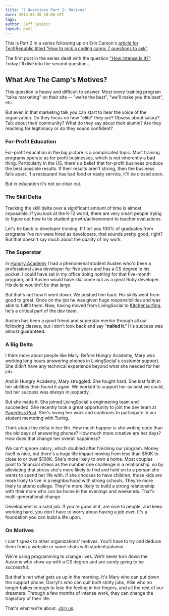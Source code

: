 ```yaml
---
title: "7 Questions Part 2: Motives"
date: 2014-08-20 10:00 UTC
tags:
author: Jeff Casimir
layout: post
---
```


This is Part 2 in a series following up on Erin Carson's [article for TechRepublic titled "How to pick a coding camp: 7 questions to ask"](http://www.techrepublic.com/article/how-to-pick-a-coding-camp-7-questions-to-ask/).

The first post in the series dealt with the question ["How Intense Is It?"](http://blog.turing.io/2014/08/12/seven-questions-part-1/). Today I'll dive into the second question...

## What Are The Camp's Motives?

This question is heavy and difficult to answer. Most every training program "talks marketing" on their site -- "we're the best", "we'll make you the best", etc.

But even in that marketing talk you can start to hear the voice of the organization. Do they focus on how "elite" they are? Obsess about salary? Talk about their community? What do they say about their alumni? Are they reaching for legitimacy or do they sound confident?

### For-Profit Education

For-profit education in the big picture is a complicated topic. Most training programs operate as for profit businesses, which is not inherently a bad thing. Particularly in the US, there's a belief that for-profit business produce the best possible results. If their results aren't strong, then the business falls apart. If a restaurant has bad food or nasty service, it'll be closed soon.

But in education it's not so clear cut.

### The Skill Delta

Tracking the skill delta over a significant amount of time is almost impossible. If you look at the K-12 world, there are very smart people trying to figure out how to tie student growth/achievement to teacher evaluations.

Let's tie back to developer training. If I tell you 100% of graduates from programs I've run were hired as developers, that sounds pretty good, right? But that doesn't say much about the quality of my work.

### The Superstar

In [Hungry Academy](http://hungryacademy.com) I had a phenomenal student Austen who'd been a professional Java developer for five years and has a CS degree in his pocket. I could have sat in my office doing *nothing* for that five-month program, and Austen would have *still* come out as a great Ruby developer. His delta wouldn't be that large.

But that's not how it went down. We pushed him hard. His skills went from good to great. Once on the job he was given huge responsibilities and was able to fullfil them. Now, having moved from LivingSocial to [Kitchensurfing](https://www.kitchensurfing.com/new-york), he's a critical part of the dev team.

Austen has been a good friend and superstar mentor through all our following classes, but I don't look back and say "**nailed it**." His success was almost guaranteed.

### A Big Delta

I think more about people like Mary. Before Hungry Academy, Mary was working long hours answering phones in LivingSocial's customer support. She didn't have any technical experience beyond what she needed for her job.

And in Hungry Academy, Mary struggled. She fought hard. She lost faith in her abilities then found it again. We worked to support her as best we could, but her success was *always* in jeopardy.

But she made it. She joined LivingSocial's engineering team and succeeded. She recently took a great opportunity to join the dev team at [Paperless Post](https://www.paperlesspost.com/). She's loving her work and continues to participate in our student mentoring with Turing.

Think about the delta in her life. How much happier is she writing code than the old days of answering phones? How much more creative are her days? How does that change her overall happiness?

We can't ignore salary, which doubled after finishing our program. Money itself is nice, but there's a huge life impact moving from less than $50K to close to or over $100K. She's more likely to own a home. Most couples point to financial stress as the number one challenge in a relationship, so by alleviating that stress she's more likely to find and hold on to a person she wants to spend her life with. If she chooses to have children, those kids are more likely to live in a neighborhood with strong schools. They're more likely to attend college. They're more likely to build a strong relationship with their mom who can be home in the evenings and weekends. That's multi-generational change.

Development is a solid job. If you're good at it, are nice to people, and keep working hard, you don't have to worry about having a job *ever*. It's a foundation you can build a life upon.

### On Motives

I can't speak to other organizations' motives. You'll have to try and deduce them from a website or some chats with students/alumni.

We're using programming to change lives. We'll never turn down the Austens who show up with a CS degree and are surely going to be successful.

But that's not what gets us up in the morning. It's Mary who can put down the support phone, Darryl's who can quit *both* shitty jobs, Allie who no longer bakes enough to lose the feeling in her fingers, and all the rest of our dreamers. Through a few months of intense work, they can change the trajectory of their life.

That's what we're about. [Join us](http://apply.turing.io).
